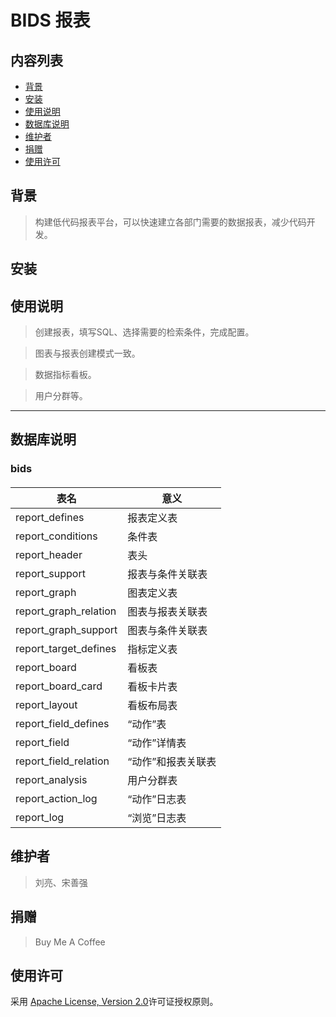 # BIDS 报表

## 内容列表

- [背景](#背景)
- [安装](#安装)
- [使用说明](#使用说明)
- [数据库说明](#数据库说明)
- [维护者](#维护者)
- [捐赠](#捐赠)
- [使用许可](#使用许可)

## 背景 
> 构建低代码报表平台，可以快速建立各部门需要的数据报表，减少代码开发。

## 安装

## 使用说明

> 创建报表，填写SQL、选择需要的检索条件，完成配置。

> 图表与报表创建模式一致。

> 数据指标看板。

> 用户分群等。

----------------------------
## 数据库说明
### bids
#### 

|  表名   | 意义 
|  ----   | ----  
| report_defines  | 报表定义表 |
| report_conditions  | 条件表 |
| report_header  | 表头 |
| report_support  | 报表与条件关联表 |
| report_graph  | 图表定义表 |
| report_graph_relation  | 图表与报表关联表 |
| report_graph_support  | 图表与条件关联表 |
| report_target_defines  | 指标定义表 |
| report_board  | 看板表 |
| report_board_card  | 看板卡片表 |
| report_layout  | 看板布局表 |
| report_field_defines  | “动作”表 |
| report_field  | “动作”详情表 |
| report_field_relation  | “动作”和报表关联表 |
| report_analysis  | 用户分群表 |
| report_action_log  | “动作”日志表 |
| report_log  | “浏览”日志表 |

## 维护者

> 刘亮、宋善强

## 捐赠
> Buy Me A Coffee

## 使用许可
 采用 [Apache License, Version 2.0](https://github.com/denverdino/aliyungo/blob/master/LICENSE.txt)许可证授权原则。